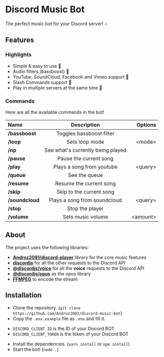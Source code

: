 # Discord Music Bot

The perfect music bot for your Discord server! 🎶

## Features

### Highlights

* Simple & easy to use 🤘
* Audio filters (bassboost) 🎸
* YouTube, SoundCloud, Facebook and Vimeo support 🌌
* Slash Commands support 🤖
* Play in multiple servers at the same time 🚗

### Commands

Here are all the available commands in the bot!

|      Name       |            Description            |  Options  |
|:----------------|:---------------------------------:|----------:|
| **/bassboost**  |     Toggles bassboost filter      |           |
|    **/loop**    |          Sets loop mode           |  \<mode>  |
|     **/np**     | See what's currently being played |           |
|   **/pause**    |      Pause the current song       |           |
|    **/play**    |     Plays a song from youtube     | \<query>  |
|   **/queue**    |           See the queue           |           |
|   **/resume**   |      Resume the current song      |           |
|    **/skip**    |     Skip to the current song      |           |
| **/soundcloud** |   Plays a song from soundcloud    | \<query>  |
|    **/stop**    |          Stop the player          |           |
|   **/volume**   |         Sets music volume         | \<amount> |

## About

The project uses the following libraries:

* **[Androz2091/discord-player](https://github.com/Androz2091/discord-player)** library for the core music features
* **[discordjs](https://github.com/discordjs/discord.js)** for all the other requests to the Discord API
* **[@discordjs/voice](https://github.com/discordjs/voice)** for all the **voice** requests to the Discord API
* **[@discordjs/opus](https://github.com/discordjs/opus)** as the opus library
* **[FFMPEG](https://ffmpeg.org)** to encode the stream

## Installation

* Clone the repository. (`git clone https://github.com/Androz2091/discord-music-bot`)
* Copy the `.env.example` file as `.env` and fill it.
 - `DISCORD_CLIENT_ID` is the ID of your Discord BOT
 - `DISCORD_CLIENT_TOKEN` is the token of your Discord BOT
* Install the dependencies. (`yarn install` or `npm install`)
* Start the bot! (`node .`)
